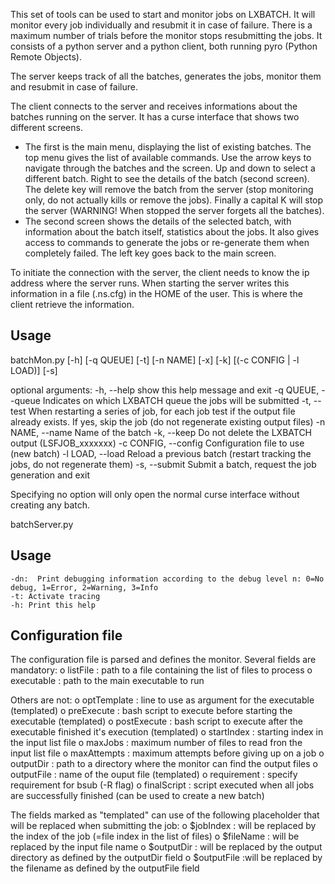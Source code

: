 This set of tools can be used to start and monitor jobs on LXBATCH.
It will monitor every job individually and resubmit it in case of failure. 
There is a maximum number of trials before the monitor stops resubmitting
the jobs. It consists of a python server and a python client, both
running pyro (Python Remote Objects). 

The server keeps track of all the batches, generates the jobs, monitor
them and resubmit in case of failure. 

The client connects to the server and receives informations about 
the batches running on the server. It has a curse interface that shows 
two different screens. 
 - The first is the main menu, displaying the list of
 existing batches. The top menu gives the list of available commands. Use
 the arrow keys to navigate through the batches and the screen. Up and
 down to select a different batch. Right to see the details of the batch
 (second screen). The delete key will remove the batch from the server
 (stop monitoring only, do not actually kills or remove the jobs). 
 Finally a capital K will stop the server (WARNING! When stopped the
 server forgets all the batches).
 - The second screen shows the details of the selected batch, with 
 information about the batch itself, statistics about the jobs. It also
 gives access to commands to generate the jobs or re-generate them when
 completely failed. The left key goes back to the main screen.
	
To initiate the connection with the server, the client needs to know the 
ip address where the server runs. When starting the server writes this
information in a file (.ns.cfg) in the HOME of the user. This is where the
client retrieve the information.


Usage
-----
batchMon.py [-h] [-q QUEUE] [-t] [-n NAME] [-x] [-k]
				[(-c CONFIG | -l LOAD)] [-s]

optional arguments:
	-h, --help        	show this help message and exit
	-q QUEUE, --queue 	Indicates on which LXBATCH queue the jobs will be submitted
	-t, --test			When restarting a series of job, for each job 
							test if the output file already exists. If yes, 
							skip the job (do not regenerate existing output files)
	-n NAME, --name 	Name of the batch
	-k, --keep			Do not delete the LXBATCH output (LSFJOB_xxxxxxx)
	-c CONFIG, --config Configuration file to use (new batch)
	-l LOAD, --load 	Reload a previous batch (restart tracking the jobs,
							do not regenerate them)
	-s, --submit		Submit a batch, request the job generation and exit

Specifying no option will only open the normal curse interface without creating any
batch.

batchServer.py

Usage
-----
	-dn:  Print debugging information according to the debug level n: 0=No debug, 1=Error, 2=Warning, 3=Info
	-t: Activate tracing
	-h: Print this help


Configuration file
------------------
The configuration file is parsed and defines the monitor. 
Several fields are mandatory:
	o listFile : path to a file containing the list of files to process
	o executable : path to the main executable to run

Others are not:
	o optTemplate :	line to use as argument for the
						executable 	(templated)
	o preExecute :	bash script to execute before starting 
						the executable (templated)
	o postExecute :	bash script to execute after the 
						executable finished it's execution 
						(templated)
	o startIndex :	starting index in the input list file
	o maxJobs : 	maximum number of files to read fron the
						input list file
	o maxAttempts :	maximum attempts before giving up on a job
	o outputDir : 	path to a directory where the monitor 
						can find the output files
	o outputFile :	name of the ouput file (templated)
	o requirement :	specify requirement for bsub (-R flag)
	o finalScript :	script executed when all jobs are
						successfully finished (can be used
						to create a new batch)

The fields marked as "templated" can use of the following 
placeholder that will be replaced when submitting the job:
	o $jobIndex : 	will be replaced by the index of the job
						(=file index in the list of files)
	o $fileName :  will be replaced by the input file name
	o $outputDir : will be replaced by the output directory
						as defined by the outputDir field
	o $outputFile :will be replaced by the filename as defined
						by the outputFile field
